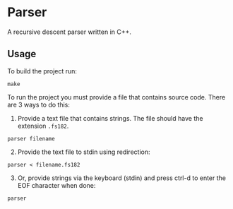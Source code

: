 # Parser

A recursive descent parser written in C++. 

## Usage

To build the project run:
```
make
```

To run the project you must provide a file that contains source code. There are 3 ways to do this:  
1. Provide a text file that contains strings. The file should have the extension `.fs182`.
```
parser filename
```    
2. Provide the text file to stdin using redirection:
```
parser < filename.fs182
```    
3. Or, provide strings via the keyboard (stdin) and press ctrl-d to enter the EOF character when done: 
```
parser
```    
